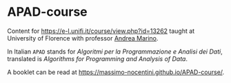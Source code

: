 # APAD-course

Content for https://e-l.unifi.it/course/view.php?id=13262 taught at University of Florence with professor [Andrea Marino](http://www.andreamarino.it).

In Italian `APAD` stands for *Algoritmi per la Programmazione e Analisi dei Dati*, 
translated is *Algorithms for Programming and Analysis of Data*.

A booklet can be read at https://massimo-nocentini.github.io/APAD-course/.
